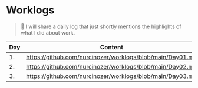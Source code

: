 # Worklogs
> 🚀 I will share a daily log that just shortly mentions the highlights of what I did about work.

| Day | Content |
|-----|---------|
| 1.  | https://github.com/nurcinozer/worklogs/blob/main/Day01.md        |
| 2.  | https://github.com/nurcinozer/worklogs/blob/main/Day02.md        |
| 3.  | https://github.com/nurcinozer/worklogs/blob/main/Day03.md        |